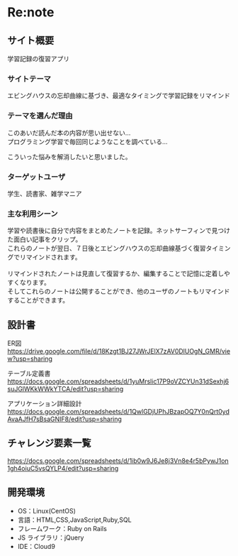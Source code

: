 # Re:note

## サイト概要

学習記録の復習アプリ

### サイトテーマ

エビングハウスの忘却曲線に基づき、最適なタイミングで学習記録をリマインド

### テーマを選んだ理由

このあいだ読んだ本の内容が思い出せない…<br>
プログラミング学習で毎回同じようなことを調べている…<br>

こういった悩みを解消したいと思いました。

### ターゲットユーザ

学生、読書家、雑学マニア

### 主な利用シーン

学習や読書後に自分で内容をまとめたノートを記録。ネットサーフィンで見つけた面白い記事をクリップ。<br>
これらのノートが翌日、７日後とエビングハウスの忘却曲線基づく復習タイミングでリマインドされます。<br>
<br>
リマインドされたノートは見直して復習するか、編集することで記憶に定着しやすくなります。<br>
そしてこれらのノートは公開することができ、他のユーザのノートもリマインドすることができます。<br>

## 設計書

ER図<br>
https://drive.google.com/file/d/18Kzgt1BJ27JWrJElX7zAV0DlUOgN_GMR/view?usp=sharing<br>

テーブル定義書<br>
https://docs.google.com/spreadsheets/d/1yuMrslic17P9oVZCYUn31dSexhj6suJGlWKkWWkYTCA/edit?usp=sharing<br>

アプリケーション詳細設計<br>
https://docs.google.com/spreadsheets/d/1QwlGDjUPhJBzapOQ7Y0nQrt0ydAvaAJfH7sBsaGNIF8/edit?usp=sharing<br>

## チャレンジ要素一覧

https://docs.google.com/spreadsheets/d/1ib0w9J6Je8j3Vn8e4r5bPywJ1on1gh4oiuC5vsQYLP4/edit?usp=sharing

## 開発環境

- OS：Linux(CentOS)
- 言語：HTML,CSS,JavaScript,Ruby,SQL
- フレームワーク：Ruby on Rails
- JS ライブラリ：jQuery
- IDE：Cloud9
